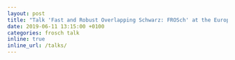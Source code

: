 ```yaml
---
layout: post
title: "Talk 'Fast and Robust Overlapping Schwarz: FROSch' at the European Trilinos User Group Meeting 2019, Zürich, Switzerland"
date: 2019-06-11 13:15:00 +0100
categories: frosch talk
inline: true
inline_url: /talks/
---
```

